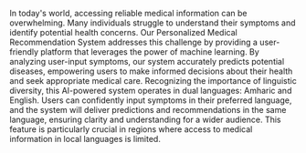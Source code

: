 In today's world, accessing reliable medical information can be overwhelming. Many individuals struggle to understand their symptoms and identify potential health concerns. Our Personalized Medical Recommendation System addresses this challenge by providing a user-friendly platform that leverages the power of machine learning. By analyzing user-input symptoms, our system accurately predicts potential diseases, empowering users to make informed decisions about their health and seek appropriate medical care. Recognizing the importance of linguistic diversity, this AI-powered system operates in dual languages: Amharic and English. Users can confidently input symptoms in their preferred language, and the system will deliver predictions and recommendations in the same language, ensuring clarity and understanding for a wider audience. This feature is particularly crucial in regions where access to medical information in local languages is limited.